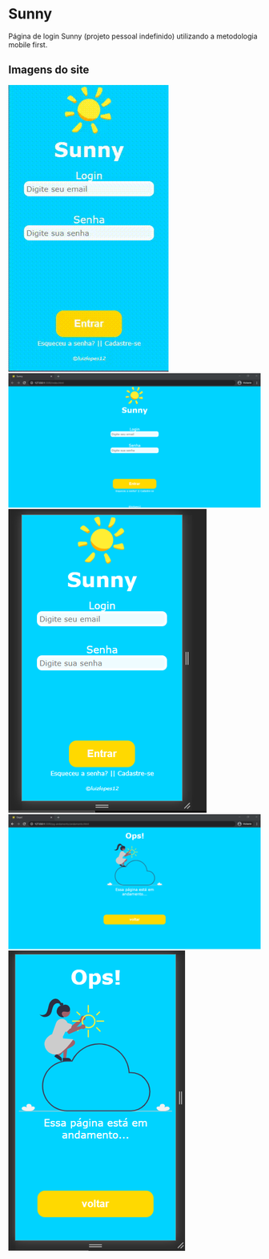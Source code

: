 # Sunny
 Página de login Sunny (projeto pessoal indefinido)
 utilizando a metodologia mobile first.
 ## Imagens do site
 ![Gif de demonstração](https://github.com/luizlopes12/Sunny/blob/main/Sunny-teste.gif)
 ![Página de login web](https://github.com/luizlopes12/Sunny/blob/main/sunny%20chrome.png)
 ![Página de login mobile](https://github.com/luizlopes12/Sunny/blob/main/sunny%20mobile.png)
 ![Página em andamento web](https://github.com/luizlopes12/Sunny/blob/main/erro%20chrome.png)
 ![Página em andamento mobile](https://github.com/luizlopes12/Sunny/blob/main/erro%20mobile.png)
 
